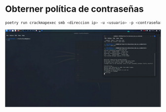 # Obterner política de contraseñas

```Bash
poetry run crackmapexec smb <direccion ip> -u <usuario> -p <contraseña> --pass-pol
```

![Alt text](https://github.com/jor6PS/ad-from-0-to-Hero/blob/master/valid_credentials/pass_pol/vid.gif?raw=true "Password spray con crackmapexec")
